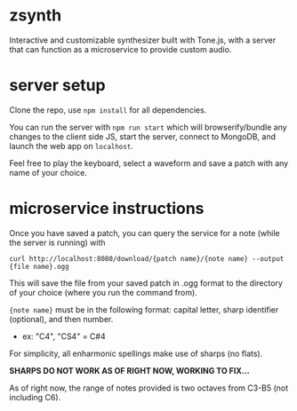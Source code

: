 # zsynth
Interactive and customizable synthesizer built with Tone.js, with a server that can function as a microservice to provide custom audio.

# server setup
Clone the repo, use ``npm install`` for all dependencies. 

You can run the server with ``npm run start`` which will browserify/bundle any changes to the client side JS, start the server, connect to MongoDB, and launch the web app on ``localhost``. 

Feel free to play the keyboard, select a waveform and save a patch with any name of your choice.

# microservice instructions
Once you have saved a patch, you can query the service for a note (while the server is running) with

``curl http://localhost:8080/download/{patch name}/{note name} --output {file name}.ogg``

This will save the file from your saved patch in .ogg format to the directory of your choice (where you run the command from).

``{note name}`` must be in the following format: capital letter, sharp identifier (optional), and then number. 

* ex: "C4", "CS4" = C#4

For simplicity, all enharmonic spellings make use of sharps (no flats).

**SHARPS DO NOT WORK AS OF RIGHT NOW, WORKING TO FIX...**

As of right now, the range of notes provided is two octaves from C3-B5 (not including C6).
